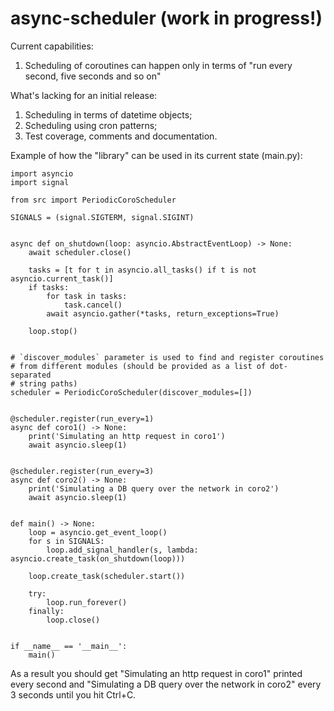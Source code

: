 # async-scheduler (work in progress!)

Current capabilities:
1) Scheduling of coroutines can happen only in terms of "run every second, five seconds and so on"


What's lacking for an initial release:
1) Scheduling in terms of datetime objects;
2) Scheduling using cron patterns;
3) Test coverage, comments and documentation.


Example of how the "library" can be used in its current state (main.py):
```
import asyncio
import signal

from src import PeriodicCoroScheduler

SIGNALS = (signal.SIGTERM, signal.SIGINT)


async def on_shutdown(loop: asyncio.AbstractEventLoop) -> None:
    await scheduler.close()
    
    tasks = [t for t in asyncio.all_tasks() if t is not asyncio.current_task()]
    if tasks:
        for task in tasks:
            task.cancel()
        await asyncio.gather(*tasks, return_exceptions=True)
    
    loop.stop()


# `discover_modules` parameter is used to find and register coroutines
# from different modules (should be provided as a list of dot-separated
# string paths)
scheduler = PeriodicCoroScheduler(discover_modules=[])


@scheduler.register(run_every=1)
async def coro1() -> None:
    print('Simulating an http request in coro1')
    await asyncio.sleep(1)


@scheduler.register(run_every=3)
async def coro2() -> None:
    print('Simulating a DB query over the network in coro2')
    await asyncio.sleep(1)


def main() -> None:
    loop = asyncio.get_event_loop()
    for s in SIGNALS:
        loop.add_signal_handler(s, lambda: asyncio.create_task(on_shutdown(loop)))
    
    loop.create_task(scheduler.start())
    
    try:
        loop.run_forever()
    finally:
        loop.close()


if __name__ == '__main__':
    main()
```
As a result you should get "Simulating an http request in coro1" printed every second 
and "Simulating a DB query over the network in coro2" every 3 seconds until you hit Ctrl+C.
